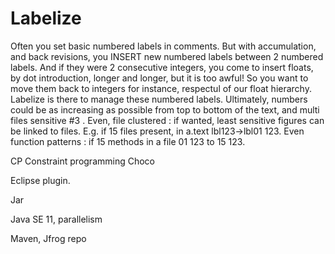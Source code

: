 # Labelize

Often you set basic numbered labels in comments. But with accumulation, and back revisions, you INSERT new     numbered labels between 2 numbered labels. And if they were 2 consecutive integers, you come to insert floats, by dot introduction, longer and longer, but it is too awful! So you want to move them back to integers for instance, respectul of our float hierarchy. Labelize is there to manage these numbered labels. Ultimately, numbers could be as increasing as possible from top to bottom of the text, and multi files sensitive #3 . Even, file clustered : if wanted, least sensitive figures can be linked to files. E.g. if 15 files present, in a.text lbl123->lbl01 123. Even function patterns : if 15 methods in a file 01 123 to 15 123.

CP Constraint programming Choco

Eclipse plugin.

Jar

Java SE 11, parallelism

Maven, Jfrog repo


